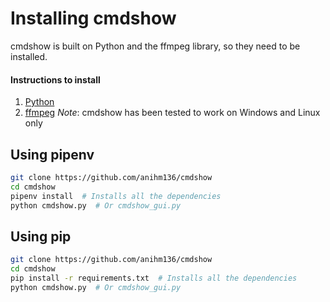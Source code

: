 # Installing cmdshow
cmdshow is built on Python and the ffmpeg library, so they need to be installed.  
#### Instructions to install
1. [Python](https://www.python.org/downloads/)
2. [ffmpeg](https://ffmpeg.org/download.html)
_Note_: cmdshow has been tested to work on Windows and Linux only

## Using pipenv
```sh
git clone https://github.com/anihm136/cmdshow
cd cmdshow
pipenv install  # Installs all the dependencies
python cmdshow.py  # Or cmdshow_gui.py
```

## Using pip
```sh
git clone https://github.com/anihm136/cmdshow
cd cmdshow
pip install -r requirements.txt  # Installs all the dependencies
python cmdshow.py  # Or cmdshow_gui.py
```
